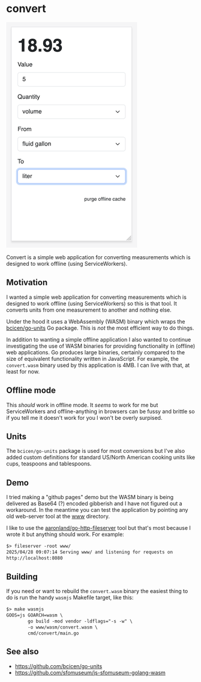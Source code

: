 # convert

![](docs/images/convert-example.png)

Convert is a simple web application for converting measurements which is designed to work offline (using ServiceWorkers).

## Motivation

I wanted a simple web application for converting measurements which is designed to work offline (using ServiceWorkers) so this is that tool. It converts units from one measurement to another and nothing else.

Under the hood it uses a WebAssembly (WASM) binary which wraps the [bcicen/go-units](https://github.com/bcicen/go-units) Go package. This is _not_ the most efficient way to do things.

In addition to wanting a simple offline application I also wanted to continue investigating the use of WASM binaries for providing functionality in (offline) web applications. Go produces large binaries, certainly compared to the size of equivalent functionality written in JavaScript. For example, the `convert.wasm` binary used by this application is 4MB. I can live with that, at least for now.

## Offline mode

This _should_ work in offline mode. It _seems_ to work for me but ServiceWorkers and offline-anything in browsers can be fussy and brittle so if you tell me it doesn't work for you I won't be overly surpised.

## Units

The `bcicen/go-units` package is used for most conversions but I've also added custom definitions for standard US/North American cooking units like cups, teaspoons and tablespoons.

## Demo

I tried making a "github pages" demo but the WASM binary is being delivered as Base64 (?) encoded gibberish and I have not figured out a workaround. In the meantime you can test the application by pointing any old web-server tool at the [www](www) directory.

I like to use the [aaronland/go-http-fileserver](https://github.com/aaronland/go-http-fileserver) tool but that's most because I wrote it but anything should work. For example:

```
$> fileserver -root www/
2025/04/28 09:07:14 Serving www/ and listening for requests on http://localhost:8080
```

## Building

If you need or want to rebuild the `convert.wasm` binary the easiest thing to do is run the handy `wasmjs` Makefile target, like this:

```
$> make wasmjs
GOOS=js GOARCH=wasm \
		go build -mod vendor -ldflags="-s -w" \
		-o www/wasm/convert.wasm \
		cmd/convert/main.go
```

## See also

* https://github.com/bcicen/go-units
* https://github.com/sfomuseum/js-sfomuseum-golang-wasm
